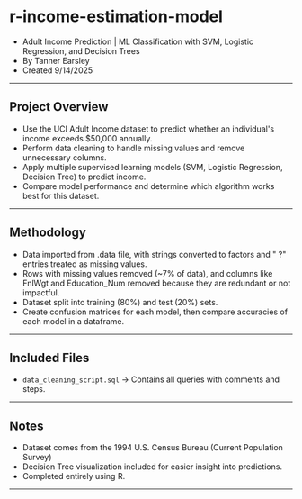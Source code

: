 # r-income-estimation-model
- Adult Income Prediction | ML Classification with SVM, Logistic Regression, and Decision Trees 
- By Tanner Earsley  
- Created 9/14/2025

---

## Project Overview
- Use the UCI Adult Income dataset to predict whether an individual's income exceeds $50,000 annually.
- Perform data cleaning to handle missing values and remove unnecessary columns.
- Apply multiple supervised learning models (SVM, Logistic Regression, Decision Tree) to predict income.
- Compare model performance and determine which algorithm works best for this dataset.

---

## Methodology
- Data imported from .data file, with strings converted to factors and " ?" entries treated as missing values.
- Rows with missing values removed (~7% of data), and columns like FnlWgt and Education_Num removed because they are redundant or not impactful.
- Dataset split into training (80%) and test (20%) sets.
- Create confusion matrices for each model, then compare accuracies of each model in a dataframe.

---

## Included Files
- `data_cleaning_script.sql` → Contains all queries with comments and steps.  

---

## Notes
- Dataset comes from the 1994 U.S. Census Bureau (Current Population Survey) 
- Decision Tree visualization included for easier insight into predictions. 
- Completed entirely using R.

---
